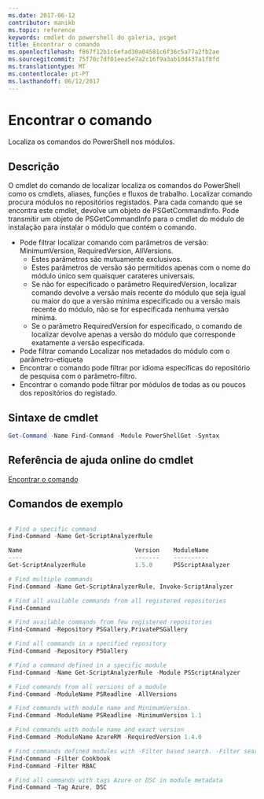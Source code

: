 ```yaml
---
ms.date: 2017-06-12
contributor: manikb
ms.topic: reference
keywords: cmdlet do powershell do galeria, psget
title: Encontrar o comando
ms.openlocfilehash: f867f12b1c6efad30a04581c6f36c5a77a2fb2ae
ms.sourcegitcommit: 75f70c7df01eea5e7a2c16f9a3ab1dd437a1f8fd
ms.translationtype: MT
ms.contentlocale: pt-PT
ms.lasthandoff: 06/12/2017
---
```

# <a name="find-command"></a>Encontrar o comando

Localiza os comandos do PowerShell nos módulos.

## <a name="description"></a>Descrição
O cmdlet do comando de localizar localiza os comandos do PowerShell como os cmdlets, aliases, funções e fluxos de trabalho. Localizar comando procura módulos no repositórios registados.
Para cada comando que se encontra este cmdlet, devolve um objeto de PSGetCommandInfo. Pode transmitir um objeto de PSGetCommandInfo para o cmdlet do módulo de instalação para instalar o módulo que contém o comando.

- Pode filtrar localizar comando com parâmetros de versão: MinimumVersion, RequiredVersion, AllVersions.
  - Estes parâmetros são mutuamente exclusivos.
  - Estes parâmetros de versão são permitidos apenas com o nome do módulo único sem quaisquer carateres universais.
  - Se não for especificado o parâmetro RequiredVersion, localizar comando devolve a versão mais recente do módulo que seja igual ou maior do que a versão mínima especificado ou a versão mais recente do módulo, não se for especificada nenhuma versão mínima.
  - Se o parâmetro RequiredVersion for especificado, o comando de localizar devolve apenas a versão do módulo que corresponde exatamente a versão especificada.
- Pode filtrar comando Localizar nos metadados do módulo com o parâmetro-etiqueta
- Encontrar o comando pode filtrar por idioma específicas do repositório de pesquisa com o parâmetro-filtro.
- Encontrar o comando pode filtrar por módulos de todas as ou poucos dos repositórios do registado.

## <a name="cmdlet-syntax"></a>Sintaxe de cmdlet
```powershell
Get-Command -Name Find-Command -Module PowerShellGet -Syntax
```

## <a name="cmdlet-online-help-reference"></a>Referência de ajuda online do cmdlet

[Encontrar o comando](http://go.microsoft.com/fwlink/?LinkId=733636)

## <a name="example-commands"></a>Comandos de exemplo
```powershell

# Find a specific command
Find-Command -Name Get-ScriptAnalyzerRule

Name                                Version    ModuleName                          Repository
----                                -------    ----------                          ----------
Get-ScriptAnalyzerRule              1.5.0      PSScriptAnalyzer                    PSGallery

# Find multiple commands
Find-Command -Name Get-ScriptAnalyzerRule, Invoke-ScriptAnalyzer

# Find all available commands from all registered repositories
Find-Command

# Find available commands from few registered repositories
Find-Command -Repository PSGallery,PrivatePSGallery

# Find all commands in a specified repository
Find-Command -Repository PSGallery

# Find a command defined in a specific module
Find-Command -Name Get-ScriptAnalyzerRule -Module PSScriptAnalyzer

# Find commands from all versions of a module
Find-Command -ModuleName PSReadline -AllVersions

# Find commands with module name and MinimumVersion.
Find-Command -ModuleName PSReadline -MinimumVersion 1.1

# Find commands with module name and exact version
Find-Command -ModuleName AzureRM -RequiredVersion 1.4.0

# Find commands defined modules with -Filter based search. -Filter searches in description and module names
Find-Command -Filter Cookbook
Find-Command -Filter RBAC

# Find all commands with tags Azure or DSC in module metadata
Find-Command -Tag Azure, DSC

```


